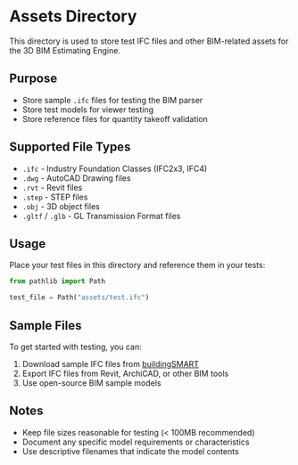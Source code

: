 # Assets Directory

This directory is used to store test IFC files and other BIM-related assets for the 3D BIM Estimating Engine.

## Purpose

- Store sample `.ifc` files for testing the BIM parser
- Store test models for viewer testing
- Store reference files for quantity takeoff validation

## Supported File Types

- `.ifc` - Industry Foundation Classes (IFC2x3, IFC4)
- `.dwg` - AutoCAD Drawing files
- `.rvt` - Revit files
- `.step` - STEP files
- `.obj` - 3D object files
- `.gltf` / `.glb` - GL Transmission Format files

## Usage

Place your test files in this directory and reference them in your tests:

```python
from pathlib import Path

test_file = Path("assets/test.ifc")
```

## Sample Files

To get started with testing, you can:
1. Download sample IFC files from [buildingSMART](https://www.buildingsmart.org/sample-ifc-files/)
2. Export IFC files from Revit, ArchiCAD, or other BIM tools
3. Use open-source BIM sample models

## Notes

- Keep file sizes reasonable for testing (< 100MB recommended)
- Document any specific model requirements or characteristics
- Use descriptive filenames that indicate the model contents
